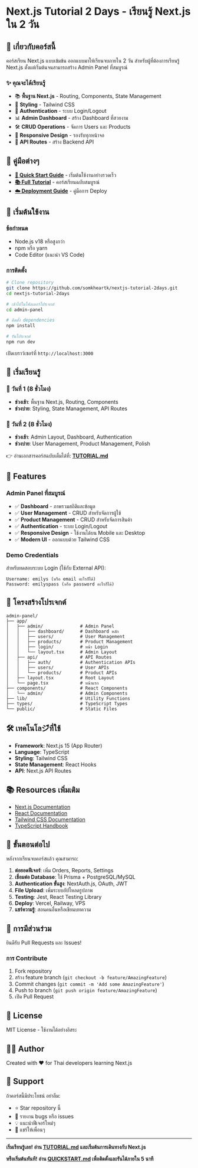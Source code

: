 # Next.js Tutorial 2 Days - เรียนรู้ Next.js ใน 2 วัน

## 🎯 เกี่ยวกับคอร์สนี้

คอร์สเรียน Next.js แบบเข้มข้น ออกแบบมาให้เรียนจบภายใน 2 วัน สำหรับผู้ที่ต้องการเรียนรู้ Next.js ตั้งแต่เริ่มต้นจนสามารถสร้าง Admin Panel ที่สมบูรณ์

### ✨ คุณจะได้เรียนรู้

- 📚 **พื้นฐาน Next.js** - Routing, Components, State Management
- 🎨 **Styling** - Tailwind CSS
- 🔐 **Authentication** - ระบบ Login/Logout
- 📊 **Admin Dashboard** - สร้าง Dashboard ที่สวยงาม
- 🛠️ **CRUD Operations** - จัดการ Users และ Products
- 📱 **Responsive Design** - รองรับทุกหน้าจอ
- 🚀 **API Routes** - สร้าง Backend API

## 📖 คู่มือต่างๆ

- **[🚀 Quick Start Guide](./QUICKSTART.md)** - เริ่มต้นใช้งานอย่างรวดเร็ว
- **[📚 Full Tutorial](./TUTORIAL.md)** - คอร์สเรียนฉบับสมบูรณ์
- **[☁️ Deployment Guide](./DEPLOYMENT.md)** - คู่มือการ Deploy

## 🚀 เริ่มต้นใช้งาน

### ข้อกำหนด

- Node.js v18 หรือสูงกว่า
- npm หรือ yarn
- Code Editor (แนะนำ VS Code)

### การติดตั้ง

```bash
# Clone repository
git clone https://github.com/somkheartk/nextjs-tutorial-2days.git
cd nextjs-tutorial-2days

# เข้าไปในโฟลเดอร์โปรเจกต์
cd admin-panel

# ติดตั้ง dependencies
npm install

# รันโปรเจกต์
npm run dev
```

เปิดเบราว์เซอร์ที่ `http://localhost:3000`

## 📖 เริ่มเรียนรู้

### 📅 วันที่ 1 (8 ชั่วโมง)
- **ช่วงเช้า**: พื้นฐาน Next.js, Routing, Components
- **ช่วงบ่าย**: Styling, State Management, API Routes

### 📅 วันที่ 2 (8 ชั่วโมง)
- **ช่วงเช้า**: Admin Layout, Dashboard, Authentication
- **ช่วงบ่าย**: User Management, Product Management, Polish

👉 อ่านเอกสารคอร์สฉบับเต็มได้ที่: **[TUTORIAL.md](./TUTORIAL.md)**

## 🎨 Features

### Admin Panel ที่สมบูรณ์

- ✅ **Dashboard** - ภาพรวมสถิติและข้อมูล
- ✅ **User Management** - CRUD สำหรับจัดการผู้ใช้
- ✅ **Product Management** - CRUD สำหรับจัดการสินค้า
- ✅ **Authentication** - ระบบ Login/Logout
- ✅ **Responsive Design** - ใช้งานได้บน Mobile และ Desktop
- ✅ **Modern UI** - ออกแบบด้วย Tailwind CSS

### Demo Credentials

สำหรับทดสอบระบบ Login (ใช้กับ External API):
```
Username: emilys (หรือ email อะไรก็ได้)
Password: emilyspass (หรือ password อะไรก็ได้)
```

## 📂 โครงสร้างโปรเจกต์

```
admin-panel/
├── app/
│   ├── admin/              # Admin Panel
│   │   ├── dashboard/      # Dashboard หลัก
│   │   ├── users/          # User Management
│   │   ├── products/       # Product Management
│   │   ├── login/          # หน้า Login
│   │   └── layout.tsx      # Admin Layout
│   ├── api/                # API Routes
│   │   ├── auth/           # Authentication APIs
│   │   ├── users/          # User APIs
│   │   └── products/       # Product APIs
│   ├── layout.tsx          # Root Layout
│   └── page.tsx            # หน้าแรก
├── components/             # React Components
│   └── admin/              # Admin Components
├── lib/                    # Utility Functions
├── types/                  # TypeScript Types
└── public/                 # Static Files
```

## 🛠️ เทคโนโลジีที่ใช้

- **Framework**: Next.js 15 (App Router)
- **Language**: TypeScript
- **Styling**: Tailwind CSS
- **State Management**: React Hooks
- **API**: Next.js API Routes

## 📚 Resources เพิ่มเติม

- [Next.js Documentation](https://nextjs.org/docs)
- [React Documentation](https://react.dev)
- [Tailwind CSS Documentation](https://tailwindcss.com/docs)
- [TypeScript Handbook](https://www.typescriptlang.org/docs/)

## 🎯 ขั้นตอนต่อไป

หลังจากเรียนจบคอร์สแล้ว คุณสามารถ:

1. **ต่อยอดฟีเจอร์**: เพิ่ม Orders, Reports, Settings
2. **เชื่อมต่อ Database**: ใช้ Prisma + PostgreSQL/MySQL
3. **Authentication ขั้นสูง**: NextAuth.js, OAuth, JWT
4. **File Upload**: เพิ่มระบบอัปโหลดรูปภาพ
5. **Testing**: Jest, React Testing Library
6. **Deploy**: Vercel, Railway, VPS
7. **แชร์ความรู้**: สอนคนอื่นหรือเขียนบทความ

## 🤝 การมีส่วนร่วม

ยินดีรับ Pull Requests และ Issues! 

### การ Contribute

1. Fork repository
2. สร้าง feature branch (`git checkout -b feature/AmazingFeature`)
3. Commit changes (`git commit -m 'Add some AmazingFeature'`)
4. Push to branch (`git push origin feature/AmazingFeature`)
5. เปิด Pull Request

## 📝 License

MIT License - ใช้งานได้อย่างอิสระ

## 👨‍💻 Author

Created with ❤️ for Thai developers learning Next.js

## 🌟 Support

ถ้าคอร์สนี้มีประโยชน์ อย่าลืม:
- ⭐ Star repository นี้
- 🐛 รายงาน bugs หรือ issues
- 💡 แนะนำฟีเจอร์ใหม่ๆ
- 📢 แชร์ให้เพื่อนๆ

---

**เริ่มเรียนรู้เลย! อ่าน [TUTORIAL.md](./TUTORIAL.md) และเริ่มต้นการเดินทางกับ Next.js**

**หรือเริ่มต้นทันที! อ่าน [QUICKSTART.md](./QUICKSTART.md) เพื่อติดตั้งและรันได้ภายใน 5 นาที**